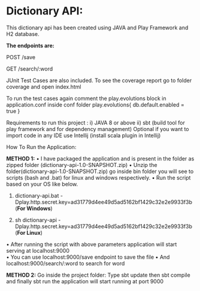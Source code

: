 # **Dictionary API:**
This dictionary api has been created using JAVA and Play Framework and H2 database.


**The endpoints are:**

POST /save

GET  /search/:word

JUnit Test Cases are also included.
To see the coverage report go to folder coverage and open index.html

To run the test cases again comment the play.evolutions block in application.conf inside conf folder
play.evolutions{
  db.default.enabled = true
}

Requirements to run this project :
i) JAVA 8 or above
ii) sbt (build tool for play framework and for dependency management)
Optional if you want to import code in any IDE use Intellij (install scala plugin in Intellij)

How To Run the Application:

**METHOD 1:**
•	I have packaged the application and is present in the folder as zipped folder (dictionary-api-1.0-SNAPSHOT.zip)
•	Unzip the folder(dictionary-api-1.0-SNAPSHOT.zip) go inside bin folder you will see to scripts (bash and .bat) for linux and windows respectively.
•	Run the script based on your OS like below.

1.	dictionary-api.bat -Dplay.http.secret.key=ad31779d4ee49d5ad5162bf1429c32e2e9933f3b (**For Windows**)

1.	sh dictionary-api -Dplay.http.secret.key=ad31779d4ee49d5ad5162bf1429c32e2e9933f3b (**For Linux**)

•	After running the script with above parameters application will start serving at localhost:9000     
•	You can use localhost:9000/save endpoint to save the file
•	And localhost:9000/search/:word to search for word                                                                                 

**METHOD 2:**
Go inside the project folder:
Type sbt update then sbt compile and finally sbt run the application will start running at port 9000
